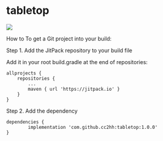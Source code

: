 # tabletop
[![](https://jitpack.io/v/cc2hh/tabletop.svg)](https://jitpack.io/#cc2hh/tabletop)

How to
To get a Git project into your build:

Step 1. Add the JitPack repository to your build file

Add it in your root build.gradle at the end of repositories:

	allprojects {
		repositories {
			...
			maven { url 'https://jitpack.io' }
		}
	}
  
Step 2. Add the dependency

	dependencies {
	        implementation 'com.github.cc2hh:tabletop:1.0.0'
	}
  
